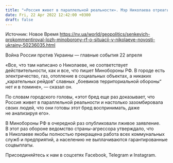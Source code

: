 ```yaml
---
title: "«Россия живет в параллельной реальности». Мэр Николаева отреагировал на ложь Минобороны РФ о «катастрофе» в городе"
date: Fri, 22 Apr 2022 12:42:00 +0300
draft: false
---
```

Источник: Новое Время https://nv.ua/world/geopolitics/senkevich-prokommentiroval-lozh-minoborony-rf-o-situacii-v-nikolaeve-novosti-ukrainy-50236035.html


 Война России против Украины — главные события 22 апреля

«Все, что там написано о Николаеве, не соответствует действительности, как и все, что пишет Минобороны РФ. В городе есть электричество, газ, отопление в социальных объектах, а никаких „карательных рейдов“ славных „боевиков территориальной обороны“ нет и в помине», — сказал он.

 По словам городского головы, «этот бред еще раз доказывает, что Россия живет в параллельной реальности и настолько зазомбировала своих людей, что они готовы этот бред воспринимать, даже не анализируя его».

В Минобороны РФ в очередной раз опубликовали лживое заявление. В этот раз обороне ведомство страны-агрессора утверждало, что в Николаеве якобы полностью прекращена работа всех коммунальных служб и предприятий, а населению не выплачиваются гарантированные соцвыплаты.

Присоединяйтесь к нам в соцсетях Facebook, Telegram и Instagram.
